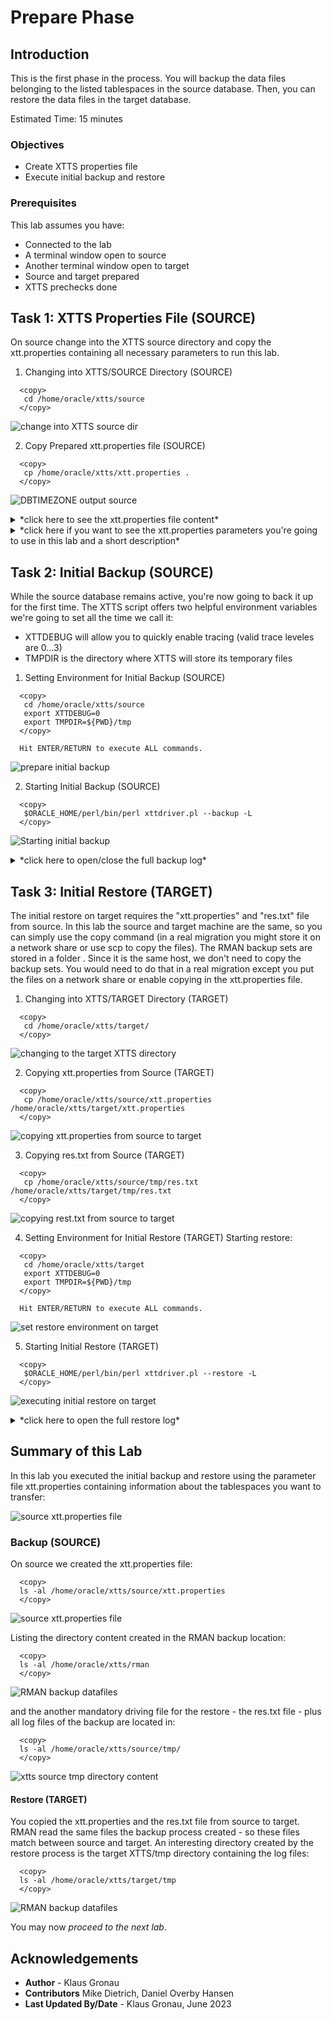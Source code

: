 # Prepare Phase  

## Introduction
This is the first phase in the process. You will backup the data files belonging to the listed tablespaces in the source database. Then, you can restore the data files in the target database.


Estimated Time: 15 minutes

### Objectives

- Create XTTS properties file
- Execute initial backup and restore


### Prerequisites

This lab assumes you have:

- Connected to the lab
- A terminal window open to source
- Another terminal window open to target
- Source and target prepared
- XTTS prechecks done


## Task 1: XTTS Properties File (SOURCE)
On source change into the XTTS source directory and copy the xtt.properties containing all necessary parameters to run this lab.

1. Changing into XTTS/SOURCE Directory (SOURCE)
  ```
    <copy>
     cd /home/oracle/xtts/source
    </copy>
  ```
![change into XTTS source dir](./images/switch-src-xtts-dir.png " ")

2. Copy Prepared xtt.properties file (SOURCE)
  ```
    <copy>
     cp /home/oracle/xtts/xtt.properties .
    </copy>
  ```
![DBTIMEZONE output source](./images/cpy-xtt-properties.png " ")

<details>
 <summary>*click here to see the xtt.properties file content*</summary>


  ``` text
    ## xtt.properties
    ## (Doc ID 2471245.1)
    ##
    ## Properties file for xttdriver.pl
    ##
    ## Properties to set are the following:
    ##   tablespaces
    ##   platformid
    ##   dest_datafile_location
    ##   dest_datafile_location
    ##   dest_scratch_location
    ##   cnvinst_home
    ##   cnvinst_sid
    ##   asm_home
    ##   asm_sid
    ##   parallel
    ##   rollparallel
    ##   getfileparallel
    ##   metatransfer
    ##   destuser
    ##   desthost
    ##   desttmpdir
    ##   srcconnstr
    ##   destconnstr
    ##   allowstandby
    ##   usermantransport
    ##
    ## See documentation below and My Oracle Support Note 2471245.1 for details on V4.
    ##
    ##
    ##
    ## Next parameters are needed ONLY when using dbms_file_transfer package
    ## source database directory pointing to the SOURCE datafile location
    ##
    ## srcdir=XTTS_SOURCE_DIR1
    ##
    ## target database directory pointing to the TARGET datafile location
    ##
    ## dstdir=XTTS_TARGET_DIR
    ## srclink=XTTS_SOURCE_LNK
    ## Tablespaces to transport
    ## ========================
    ##
    ## tablespaces
    ## -----------
    ## Comma separated list of tablespaces to transport from source database to destination databa
    ## Do NOT use quotes
    ## Specify tablespace names in CAPITAL letters.
    ## Be sure there are NO space between the names
    ## TABLESPACES w/o sys, system, sysaux, temp and undo - list is comma separated without spaces!
    tablespaces=TPCCTAB,USERS
    ## Source database platform ID
    ## ===========================
    ##
    ## platformid
    ## ----------
    ## Source database platform id, obtained from V$DATABASE.PLATFORM_ID
    platformid=13
    ## SOURCE system file locations
    ## ============================
    ##
    ## src_scratch_location
    ## ------------
    ## Location where datafile copies and incremental backups are created on the source system.
    ##
    ## This location may be an NFS-mounted filesystem that is shared with the
    ## destination system, in which case it should reference the same NFS location
    ## as the dest_scratch_location property for the destination system.
    src_scratch_location=/home/oracle/xtts/rman
    ## DESTINATION system file locations
    ## =================================
    ##
    ## dest_datafile_location
    ## -------------
    ##
    ## This is the FINAL location of the datafiles to be used by the destination database.
    ## Be sure there are NO TRAILING space
    ## Location where the converted datafile copies will be written in the destination.
    ## If using ASM, this should be set to the disk group name:
    ## dest_datafile_location=+DATAMCH
    dest_datafile_location=/u02/oradata/CDB3/pdb3/
    ## dest_scratch_location
    ## -----------
    ## This is the location where datafile copies and backups are placed on the destination system
    ## transferred manually from the souce system.  This location must have
    ## sufficient free space to hold copies of all datafiles and backups being transported.
    ##
    ## This location may be a DBFS-mounted filesystem.
    ##
    ## This location may be an NFS-mounted filesystem that is shared with the
    ## source system in which case it should reference the same NFS location
    ## as the src_scratch_location for the source system.
    ## dest_scratch_location=/dest_backups/
    dest_scratch_location=/home/oracle/xtts/rman
    ## asm_home, asm_sid
    ## -----------------
    ## Grid home and SID for the ASM instance that runs on the destination
    ## system when the destination datafiles will reside on ASM.
    ##
    #asm_home=/u01/app/11.2.0.4/grid
    #asm_sid=+ASM1
    #asm_home=/u01/app/12.1.0.2/grid
    #asm_sid=+ASM1
    ## Parallel parameters
    ## ===================
    ##
    ## parallel
    ## --------
    ## Parallel defines the channel parallelism used in copying (prepare phase),
    ## converting.
    ##
    ## Note: Incremental backup creation parallelism is defined by RMAN
    ## configuration for DEVICE TYPE DISK PARALLELISM.
    ##
    ## If undefined, default value is 8.
    parallel=8
    ## rollparallel
    ## ------------
    ## Defines the level of parallelism for the -r roll forward operation.
    ##
    ## If undefined, default value is 0 (serial roll forward).
    rollparallel=2
    ## getfileparallel
    ## ---------------
    ## Defines the level of parallelism for the -G operation
    ##
    ## If undefined, default value is 1. Max value supported is 8.
    ## This will be enhanced in the future to support more than 8
    ## depending on the destination system resources.
    #getfileparallel=4
    ## metatransfer
    ## ---------------
    ## If passwordless ssh is enabled between the source and the destination, the
    ## script can automatically transfer the temporary files and the backups from
    ## source to destination. Other parameters like desthost, desttmpdir needs to
    ## be defined for this to work. destuser is optional
    ## metatransfer=1
    #metatransfer=1
    ## destuser
    ## ---------
    ## The username that will be used for copying the files from source to dest
    ## using scp. This is optional
    ## dest_user=username
    # dest_user=DESTUSERDUMP
    ## desthost
    ## --------
    ## This will be the name of the destination host.
    ## dest_host=machinename
    #dest_host=hol.localdomain
    ## desttmpdir
    ## ---------------
    ## This should be defined to same directory as TMPDIR for getting the
    ## temporary files. The incremental backups will be copied to directory pointed
    ## by stageondest parameter.
    ## desttmpdir=/ogg/oraacs/XTTS
    #desttmpdir=DUMPTARGET/XTTS/ogg/oraacs/XTTS
    ## dumpdir
    ## ---------
    ## The directory in which the dump file be restored to. If this is not specified
    ## then TMPDIR is used.
    ## dumpdir=/ogg/oraacs/xtts
    ## using scp. This is optional
    ## dumpdir=
    ## srcconnstr
    ## ---------
    ## Only needs to be set in CDB environment. Specifies connect string of the
    ## source pluggable database
    #srcconnstr=sys/knl_test7@cdb1_pdb1
    ## destconnstr
    ## ---------
    ## Only needs to be set in CDB environment. Specifies connect string of the
    ## destination pluggable database
    destconnstr=sys/oracle@pdb3
    ## allowstandby
    ## ---------
    ## This will allow the script to be run from standby database.
    ## allowstandby=1
    ## usermantransport
    ## -----------------
    ## This should be set if using 12c.
    #usermantransport=1
    ## usermantransport=1
  ```
</details>

<details>
 <summary>*click here if you want to see the xtt.properties parameters you're going to use in this lab and a short description*</summary>


| Parameter | Comment |
| :-------- | :-----|
| tablespaces=TPCCTAB,USERS | Comma separated list of tablespaces to transport from source database to destination database |
| platformid=13 | Source database platform id, obtained from V$DATABASE.PLATFORM_ID |
| src\_scratch\_location=/home/oracle/xtts/rman | Location where datafile copies and incremental backups are created on the source system |
| dest\_datafile\_location=/u02/oradata/CDB3/pdb3/ | This is the FINAL location of the datafiles to be used by the destination database |
| parallel=8 | Parallel defines the channel parallelism used in copying (prepare phase), converting (NOT RMAN) |
| rollparallel=2 | Defines the level of parallelism for the roll forward operation |
| destconnstr=sys/oracle@pdb3 | Only needs to be set in CDB environment. Specifies connect string of the destination pluggable database |
{: title="xtts.properties parameters used in this lab"}

</details>



## Task 2: Initial Backup (SOURCE)
While the source database remains active, you're now going to back it up for the first time.
The XTTS script offers two helpful environment variables we're going to set all the time we call it: </br>
* XTTDEBUG will allow you to quickly enable tracing (valid trace leveles are 0...3) 
* TMPDIR is the directory where XTTS will store its temporary files 

1. Setting Environment for Initial Backup (SOURCE)
  ```
    <copy>
     cd /home/oracle/xtts/source
     export XTTDEBUG=0
     export TMPDIR=${PWD}/tmp
    </copy>

    Hit ENTER/RETURN to execute ALL commands.
  ```
![prepare initial backup](./images/prepare-phase-backup-src.png " ")

2. Starting Initial Backup (SOURCE)
  ```
    <copy>
     $ORACLE_HOME/perl/bin/perl xttdriver.pl --backup -L
    </copy>
  ```

![Starting initial backup](./images/initial-backup.png " ")

<details>
 <summary>*click here to open/close the full backup log*</summary>

  ```text
[UPGR] oracle@hol:~/xtts/source
$ $ORACLE_HOME/perl/bin/perl xttdriver.pl --backup -L
============================================================
trace file is /home/oracle/xtts/source/tmp/backup_Jun28_Wed_14_09_34_232//Jun28_Wed_14_09_34_232_.log
=============================================================

--------------------------------------------------------------------
Parsing properties
--------------------------------------------------------------------


--------------------------------------------------------------------
Done parsing properties
--------------------------------------------------------------------


--------------------------------------------------------------------
Checking properties
--------------------------------------------------------------------


--------------------------------------------------------------------
Done checking properties
--------------------------------------------------------------------


--------------------------------------------------------------------
Starting prepare phase
--------------------------------------------------------------------

scalar(or2
XXX: adding here for 2, 0, TPCCTAB,USERS

--------------------------------------------------------------------
Find list of datafiles in system
--------------------------------------------------------------------

sqlplus -L -s  / as sysdba  @/home/oracle/xtts/source/tmp/backup_Jun28_Wed_14_09_34_232//diff.sql /u02/oradata/CDB3/pdb3/

--------------------------------------------------------------------
Done finding list of datafiles in system
--------------------------------------------------------------------

Prepare source for Tablespaces:
                  'TPCCTAB'  /home/oracle/xtts/rman
xttpreparesrc.sql for 'TPCCTAB' started at Wed Jun 28 14:09:34 2023
xttpreparesrc.sql for  ended at Wed Jun 28 14:09:34 2023
Prepare source for Tablespaces:
                  'USERS'  /home/oracle/xtts/rman
xttpreparesrc.sql for 'USERS' started at Wed Jun 28 14:09:46 2023
xttpreparesrc.sql for  ended at Wed Jun 28 14:09:46 2023
Prepare source for Tablespaces:
                  ''''  /home/oracle/xtts/rman
xttpreparesrc.sql for '''' started at Wed Jun 28 14:09:50 2023
xttpreparesrc.sql for  ended at Wed Jun 28 14:09:50 2023
Prepare source for Tablespaces:
                  ''''  /home/oracle/xtts/rman
xttpreparesrc.sql for '''' started at Wed Jun 28 14:09:51 2023
xttpreparesrc.sql for  ended at Wed Jun 28 14:09:51 2023
Prepare source for Tablespaces:
                  ''''  /home/oracle/xtts/rman
xttpreparesrc.sql for '''' started at Wed Jun 28 14:09:52 2023
xttpreparesrc.sql for  ended at Wed Jun 28 14:09:52 2023

--------------------------------------------------------------------
Done with prepare phase
--------------------------------------------------------------------

Prepare newscn for Tablespaces: 'TPCCTAB'
Prepare newscn for Tablespaces: 'USERS'
Prepare newscn for Tablespaces: ''''''''''''
New /home/oracle/xtts/source/tmp/xttplan.txt with FROM SCN's generated
scalar(or2
XXX: adding here for 2, 0, TPCCTAB,USERS
Added fname here 1:/home/oracle/xtts/rman/USERS_4.tf
Added fname here 1:/home/oracle/xtts/rman/TPCCTAB_5.tf
============================================================
No new datafiles added
=============================================================
[UPGR] oracle@hol:~/xtts/source
  ```
</details>




## Task 3: Initial Restore (TARGET)
The initial restore on target requires the "xtt.properties" and "res.txt" file from source. In this lab the source and target machine are the same, so you can simply use the copy command (in a real migration you might store it on a network share or use scp to copy the files). The RMAN backup sets are stored in a folder . Since it is the same host, we don't need to copy the backup sets. You would need to do that in a real migration except you put the files on a network share or enable copying in the xtt.properties file.

1. Changing into XTTS/TARGET Directory (TARGET)
  ```
    <copy>
     cd /home/oracle/xtts/target/
    </copy>
  ```

![changing to the target XTTS directory](./images/prepare-phase-cd-target-dir.png " ")

2. Copying xtt.properties from Source (TARGET)
  ```
    <copy>
     cp /home/oracle/xtts/source/xtt.properties /home/oracle/xtts/target/xtt.properties 
    </copy>
  ```
![copying xtt.properties from source to target](./images/cpy-xtt-properties-src-trg.png " ")

3. Copying res.txt from Source (TARGET)
  ```
    <copy>
     cp /home/oracle/xtts/source/tmp/res.txt /home/oracle/xtts/target/tmp/res.txt
    </copy>
  ```


![copying rest.txt from source to target](./images/cpy-res-txt-src-trg.png " ")

4. Setting Environment for Initial Restore (TARGET)
Starting restore:
  ```
    <copy>
     cd /home/oracle/xtts/target
     export XTTDEBUG=0
     export TMPDIR=${PWD}/tmp
    </copy>

    Hit ENTER/RETURN to execute ALL commands.
  ```
![set restore environment on target](./images/env-initial-restore.png " ")

5. Starting Initial Restore (TARGET)
  ```
    <copy>
     $ORACLE_HOME/perl/bin/perl xttdriver.pl --restore -L
    </copy>
  ```
![executing initial restore on target](./images/initial-restore.png " ")

<details>
 <summary>*click here to open the full restore log*</summary>

  ```text
[CDB3] oracle@hol:~/xtts/target
$ $ORACLE_HOME/perl/bin/perl xttdriver.pl --restore -L
============================================================
trace file is /home/oracle/xtts/target/tmp/restore_Jun28_Wed_14_14_06_386//Jun28_Wed_14_14_06_386_.log
=============================================================

--------------------------------------------------------------------
Parsing properties
--------------------------------------------------------------------


--------------------------------------------------------------------
Done parsing properties
--------------------------------------------------------------------


--------------------------------------------------------------------
Checking properties
--------------------------------------------------------------------


--------------------------------------------------------------------
Done checking properties
--------------------------------------------------------------------


--------------------------------------------------------------------
Performing convert for file 4
--------------------------------------------------------------------


--------------------------------------------------------------------
Performing convert for file 5
--------------------------------------------------------------------

[CDB3] oracle@hol:~/xtts/target
$
  ```
</details>


## Summary of this Lab

In this lab you executed the initial backup and restore using the parameter file xtt.properties containing information about the tablespaces you want to transfer:

![source xtt.properties file](./images/initial-backup-restore.png " ")

### Backup (SOURCE)
On source we created the xtt.properties file:

  ```
    <copy>
    ls -al /home/oracle/xtts/source/xtt.properties
    </copy>
  ```
![source xtt.properties file](./images/ls-src-xtt-properties.png " ")

Listing the directory content created in the RMAN backup location:

  ```
    <copy>
    ls -al /home/oracle/xtts/rman
    </copy>
  ```
![RMAN backup datafiles](./images/ls-rman-src.png " ")

and the another mandatory driving file for the restore - the res.txt file - plus all log files of the backup are located in:
  ```
    <copy>
    ls -al /home/oracle/xtts/source/tmp/
    </copy>
  ```
![xtts source tmp directory content](./images/ls-xtts-tmp-src.png " ")



#### Restore (TARGET)
You copied the xtt.properties and the res.txt file from source to target. RMAN read the same files the backup process created - so these files match between source and target. An interesting directory created by the restore process is the target XTTS/tmp directory containing the log files:
  ```
    <copy>
    ls -al /home/oracle/xtts/target/tmp
    </copy>
  ```
![RMAN backup datafiles](./images/ls-prepare-target-tmp-dir.png " ")


You may now *proceed to the next lab*.




## Acknowledgements
* **Author** - Klaus Gronau
* **Contributors** Mike Dietrich, Daniel Overby Hansen  
* **Last Updated By/Date** - Klaus Gronau, June 2023
